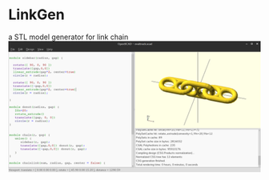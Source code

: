 LinkGen
=======

a STL model generator for link chain
![Screen Shot](screenshot.png?raw=true "Screenshot")

